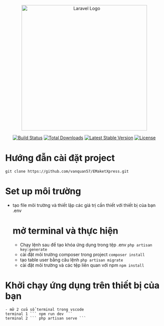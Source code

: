 <p align="center"><a href="https://laravel.com" target="_blank"><img src="https://raw.githubusercontent.com/laravel/art/master/logo-lockup/5%20SVG/2%20CMYK/1%20Full%20Color/laravel-logolockup-cmyk-red.svg" width="400" alt="Laravel Logo"></a></p>

<p align="center">
<a href="https://github.com/laravel/framework/actions"><img src="https://github.com/laravel/framework/workflows/tests/badge.svg" alt="Build Status"></a>
<a href="https://packagist.org/packages/laravel/framework"><img src="https://img.shields.io/packagist/dt/laravel/framework" alt="Total Downloads"></a>
<a href="https://packagist.org/packages/laravel/framework"><img src="https://img.shields.io/packagist/v/laravel/framework" alt="Latest Stable Version"></a>
<a href="https://packagist.org/packages/laravel/framework"><img src="https://img.shields.io/packagist/l/laravel/framework" alt="License"></a>
</p>

# Hướng đẫn cài đặt project
```git clone https://github.com/vanquan57/EMaketXpress.git```
# Set up môi trường 
- tạo file môi trường và thiết lập các giá trị cần thiết với thiết bị của bạn
  .env
  # mở terminal và thực hiện 
    - Chạy lệnh sau để tạo khóa ứng dụng trong tệp .env
       ```php artisan key:generate ```
    - cài đặt môi trường composer trong project
      ```composer install```
    - tạo table user bằng câu lệnh 
      ```php artisan migrate```
    - cài đặt môi trường và các tệp liên quan với npm
       ``` npm install ```
      
# Khởi chạy ứng dụng trên thiết bị của bạn
    - mở 2 cửa sổ terminal trong vscode
    terminal 1 ``` npm run dev ```
    terminal 2 ``` php artisan serve ```
